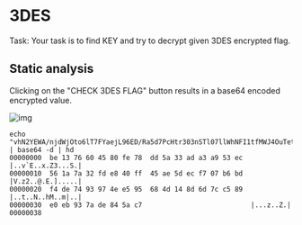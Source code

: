 # 3DES
Task: Your task is to find KEY and try to decrypt given 3DES encrypted flag.

## Static analysis
Clicking on the "CHECK 3DES FLAG" button results in a base64 encoded encrypted value.

![img](https://github.com/cygnus-xr1/hpAndro_CTF_walkthrough/blob/main/challenges/symmetric_encryption/img/3des_enc_flag?raw=true)

```
echo "vhN2YEWA/njdWjOto6lT7FYaejL96ED/Ra5d7PcHtr303nSTl07llWhNFI1tfMWJ4OuTet6EWsc=" | base64 -d | hd
00000000  be 13 76 60 45 80 fe 78  dd 5a 33 ad a3 a9 53 ec  |..v`E..x.Z3...S.|
00000010  56 1a 7a 32 fd e8 40 ff  45 ae 5d ec f7 07 b6 bd  |V.z2..@.E.].....|
00000020  f4 de 74 93 97 4e e5 95  68 4d 14 8d 6d 7c c5 89  |..t..N..hM..m|..|
00000030  e0 eb 93 7a de 84 5a c7                           |...z..Z.|
00000038
```
